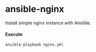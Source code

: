 ansible-nginx
=============

Install simple nginx instance with Ansible.

#### Execute

```
ansible-playbook nginx.yml
```
